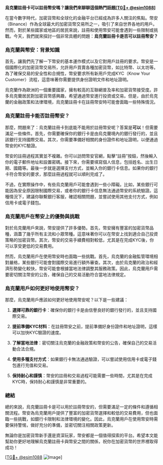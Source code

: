 **烏克蘭註冊卡可以註冊幣安嗎？讓我們來聊聊這個熱門話題[[TG💪+ @esim1088](https://t.me/s/esim1088)]**

在當今數字時代，加密貨幣和全球化的金融平台已經成為許多人關注的焦點。幣安（Binance）作為全球最大的加密貨幣交易所之一，吸引了來自世界各地的用戶。然而，對於某些國家或地區的居民來說，註冊和使用幣安可能會遇到一些限制或挑戰。今天，我們就來探討一個非常具體的問題：**烏克蘭註冊卡是否可以註冊幣安？**

### 烏克蘭與幣安：背景知識

首先，讓我們先了解一下幣安的基本運作模式以及它對用戶註冊的要求。幣安是一個國際化的加密貨幣交易所，允許用戶買賣各種加密貨幣，如比特幣、以太坊等。為了確保交易的安全性和合規性，幣安要求所有新用戶完成KYC（Know Your Customer）流程，這意味著你需要提供身份證明文件和地址證明。

烏克蘭作為歐洲的一個重要國家，擁有較高的互聯網普及率和加密貨幣接受度。許多烏克蘭居民對加密貨幣感興趣，希望通過幣安進行投資或交易。但是，由於烏克蘭的金融政策和法律環境，烏克蘭註冊卡在註冊幣安時可能會面臨一些特殊情況。

### 烏克蘭註冊卡能否註冊幣安？

那麼，問題來了：烏克蘭註冊卡到底能不能用於註冊幣安呢？答案是**可以**！但需要滿足一些條件。首先，你需要確保你的銀行卡是由烏克蘭境內的銀行發行的，並且該銀行支持國際交易。其次，你需要準備好相關的身份證件和地址證明，以便通過幣安的KYC驗證。

幣安的註冊過程其實並不複雜。你可以訪問幣安官網，點擊“註冊”按鈕，然後輸入你的電子郵件地址和設置密碼。接下來，你需要填寫個人信息，包括姓名、出生日期、國籍等。最後一步就是選擇支付方式，並輸入你的銀行卡信息。如果你的銀行卡符合幣安的要求，那麼註冊過程就可以順利完成了。

不過，在實際操作中，有些烏克蘭用戶可能會遇到一些小障礙。比如，某些銀行可能因為安全原因限制國際交易，或者你的銀行卡信息無法通過幣安的系統驗證。這種情況下，建議你聯繫銀行客服，確認相關問題，並嘗試使用其他支付方式，例如信用卡或電子錢包。

### 烏克蘭用戶在幣安上的優勢與挑戰

對於烏克蘭用戶來說，幣安提供了許多優勢。首先，幣安擁有豐富的加密貨幣品種，涵蓋了幾乎所有主流和小眾幣種。這意味著你可以在幣安上找到適合自己投資策略的加密貨幣。其次，幣安的交易手續費相對較低，尤其是在完成KYC後，你可以享受更低的交易費用。

然而，烏克蘭用戶在使用幣安時也面臨一些挑戰。首先，烏克蘭的金融監管環境相對嚴格，某些銀行可能會對國際交易進行額外審查。其次，由於烏克蘭的政治和經濟形勢變化較快，幣安可能會根據當地法律調整其服務政策。因此，烏克蘭用戶需要密切關注幣安的公告，確保自己的交易活動符合當地法律規定。

### 烏克蘭用戶如何更好地使用幣安？

那麼，烏克蘭用戶應該如何更好地使用幣安呢？以下是一些建議：

1. **選擇可靠的銀行卡**：確保你的銀行卡是由信譽良好的銀行發行的，並且支持國際交易。
   
2. **提前準備KYC材料**：在註冊幣安之前，提前準備好身份證件和地址證明，這樣可以加快KYC驗證的速度。

3. **了解當地法律**：密切關注烏克蘭的金融政策和幣安的公告，確保自己的交易活動合法合規。

4. **使用多種支付方式**：如果銀行卡無法通過驗證，可以嘗試使用信用卡或電子錢包進行充值和交易。

5. **保持耐心和謹慎**：幣安的註冊和交易過程可能需要一些時間，尤其是在完成KYC時，保持耐心和謹慎是非常重要的。

### 總結

總的來說，烏克蘭註冊卡是可以用於註冊幣安的，但需要滿足一定的條件和遵循相關流程。幣安為烏克蘭用戶提供了豐富的加密貨幣選擇和較低的交易費用，但也面臨一些挑戰，如銀行卡限制和法律環境的變化。因此，烏克蘭用戶在使用幣安時需要保持警惕，做好充分的準備，並密切關注相關政策更新。

無論你是加密貨幣新手還是資深玩家，幣安都是一個值得探索的平台。希望本文能幫助你更好地理解烏克蘭註冊卡與幣安之間的關係，祝你在加密貨幣的世界裡取得成功！

[[TG💪+ @esim1088](https://t.me/s/esim1088) ![Image](https://i.postimg.cc/4NQfJmqS/Snipaste-2025-05-13-00-14-12.png)]